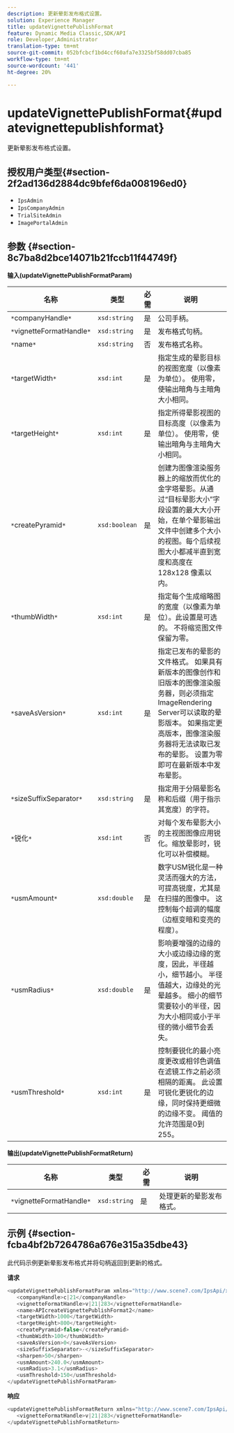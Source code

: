 ```yaml
---
description: 更新晕影发布格式设置。
solution: Experience Manager
title: updateVignettePublishFormat
feature: Dynamic Media Classic,SDK/API
role: Developer,Administrator
translation-type: tm+mt
source-git-commit: 052bfcbcf1bd4ccf60afa7e3325bf58dd07cba85
workflow-type: tm+mt
source-wordcount: '441'
ht-degree: 20%

---
```



# updateVignettePublishFormat{#updatevignettepublishformat}

更新晕影发布格式设置。

## 授权用户类型{#section-2f2ad136d2884dc9bfef6da008196ed0}

* `IpsAdmin`
* `IpsCompanyAdmin`
* `TrialSiteAdmin`
* `ImagePortalAdmin`

## 参数 {#section-8c7ba8d2bce14071b21fccb11f44749f}

**输入(updateVignettePublishFormatParam)**

| 名称 | 类型 | 必需 | 说明 |
|---|---|---|---|
| `*`companyHandle`*` | `xsd:string` | 是 | 公司手柄。 |
| `*`vignetteFormatHandle`*` | `xsd:string` | 是 | 发布格式句柄。 |
| `*`name`*` | `xsd:string` | 否 | 发布格式名称。 |
| `*`targetWidth`*` | `xsd:int` | 是 | 指定生成的晕影目标的视图宽度（以像素为单位）。 使用零，使输出暗角与主暗角大小相同。 |
| `*`targetHeight`*` | `xsd:int` | 是 | 指定所得晕影视图的目标高度（以像素为单位）。 使用零，使输出暗角与主暗角大小相同。 |
| `*`createPyramid`*` | `xsd:boolean` | 是 | 创建为图像渲染服务器上的缩放而优化的金字塔晕影。从通过“目标晕影大小”字段设置的最大大小开始，在单个晕影输出文件中创建多个大小的视图。每个后续视图大小都减半直到宽度和高度在 128x128 像素以内。 |
| `*`thumbWidth`*` | `xsd:int` | 是 | 指定每个生成缩略图的宽度（以像素为单位）。此设置是可选的。 不将缩览图文件保留为零。 |
| `*`saveAsVersion`*` | `xsd:int` | 是 | 指定已发布的晕影的文件格式。 如果具有新版本的图像创作和旧版本的图像渲染服务器，则必须指定ImageRendering Server可以读取的晕影版本。 如果指定更高版本，图像渲染服务器将无法读取已发布的晕影。 设置为零即可在最新版本中发布晕影。 |
| `*`sizeSuffixSeparator`*` | `xsd:string` | 是 | 指定用于分隔晕影名称和后缀（用于指示其宽度）的字符。 |
| `*`锐化`*` | `xsd:int` | 否 | 对每个发布晕影大小的主视图图像应用锐化。缩放晕影时，锐化可以补偿模糊。 |
| `*`usmAmount`*` | `xsd:double` | 是 | 数字USM锐化是一种灵活而强大的方法，可提高锐度，尤其是在扫描的图像中。 这控制每个超调的幅度（边框变暗和变亮的程度）。 |
| `*`usmRadius`*` | `xsd:double` | 是 | 影响要增强的边缘的大小或边缘边缘的宽度，因此，半径越小，细节越小。 半径值越大，边缘处的光晕越多。 细小的细节需要较小的半径，因为大小相同或小于半径的微小细节会丢失。 |
| `*`usmThreshold`*` | `xsd:int` | 是 | 控制要锐化的最小亮度更改或相邻色调值在滤镜工作之前必须相隔的距离。 此设置可锐化更锐化的边缘，同时保持更细微的边缘不变。 阈值的允许范围是0到255。 |

**输出(updateVignettePublishFormatReturn)**

| 名称 | 类型 | 必需 | 说明 |
|---|---|---|---|
| `*`vignetteFormatHandle`*` | `xsd:string` | 是 | 处理更新的晕影发布格式。 |

## 示例 {#section-fcba4bf2b7264786a676e315a35dbe43}

此代码示例更新晕影发布格式并将句柄返回到更新的格式。

**请求**

```java
<updateVignettePublishFormatParam xmlns="http://www.scene7.com/IpsApi/xsd/2008-01-15">
   <companyHandle>c|21</companyHandle>
   <vignetteFormatHandle>v|21|283</vignetteFormatHandle>
   <name>APIcreateVignettePublishFormat2</name>
   <targetWidth>1000</targetWidth>
   <targetHeight>800</targetHeight>
   <createPyramid>false</createPyramid>
   <thumbWidth>100</thumbWidth>
   <saveAsVersion>0</saveAsVersion>
   <sizeSuffixSeparator>-</sizeSuffixSeparator>
   <sharpen>50</sharpen>
   <usmAmount>240.0</usmAmount>
   <usmRadius>3.1</usmRadius>
   <usmThreshold>150</usmThreshold>
</updateVignettePublishFormatParam>
```

**响应**

```java
<updateVignettePublishFormatReturn xmlns="http://www.scene7.com/IpsApi/xsd/2008-01-15">
   <vignetteFormatHandle>v|21|283</vignetteFormatHandle>
</updateVignettePublishFormatReturn>
```

